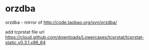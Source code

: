 # orzdba
orzdba - mirror of http://code.taobao.org/svn/orzdba/



add tcprstat file url
 https://cloud.github.com/downloads/Lowercases/tcprstat/tcprstat-static.v0.3.1.x86_64
